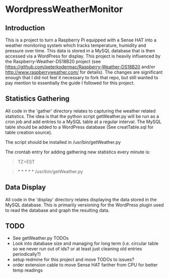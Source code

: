 WordpressWeatherMonitor
=========================

Introduction
--------------
This is a project to turn a Raspberry Pi equipped with a Sense HAT into a 
 weather monitoring system which tracks temperature, humidity and pressure 
 over time. This data is stored in a MySQL database that is then accessed 
 via a WordPress for display. 
This project is heavily influenced by the Raspberry-Weather-DS18B20 project
 (see https://github.com/peterkodermac/Raspberry-Weather-DS18B20 and/or 
 http://www.raspberryweather.com/ for details). The changes are significant
 enough that I did not feel it necessary to fork that repo, but still wanted to
 pay mention to essentially the guide I followed for this project.

Statistics Gathering
----------------------
All code in the 'gather' directory relates to capturing the weather related
 statistics. The idea is that the python script getWeather.py will be run as a 
 cron job and add entries to a MySQL table at a regular interval. The MySQL 
 table should be added to a WordPress database (See creatTable.sql for table 
 creation source). 

The script should be installed in /usr/bin/getWeather.py

The crontab entry for adding gathering new statistics every minute is:
> TZ=EST 

> \* * * * * /usr/bin/getWeather.py

Data Display
--------------
All code in the 'display' directory relates displaying the data stored in the
 MySQL database. This is primarily versioning for the WordPress plugin used
 to read the database and graph the resulting data.

TODO
------
- See getWeather.py TODOs
- Look into database size and managing for long term (i.e. circular table so we never run out of ids? or at least just cleaning old entries periodically?)
- setup redmine for this project and move TODOs to issues?
- order extension cable to move Sense HAT farther from CPU for better temp readings
